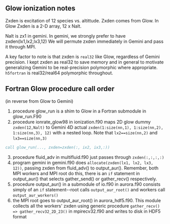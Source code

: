 ## Glow ionization notes

Zxden is excitation of 12 species vs. altittude.
Zxden comes from Glow.
In Glow Zxden is a 2-D array, 12 x Nalt.

Nalt is zx1 in gemini.
In gemini, we strongly prefer to have zxden(lx1,lx2,lx3,12)
We will permute zxden immediately in Gemini and pass it through MPI.

A key factor to note is that zxden is `real32` like Glow, regardless of Gemini precision.
I kept zxden as real32 to save memory and in general to motivate generalizing Gemini to be real-precision polymorphic where appropriate.
`h5fortran` is real32/real64 polymorphic throughout.

## Fortran Glow procedure call order

(in reverse from Glow to Gemini)

1. procedure glow_run is a shim to Glow in a Fortran submodule in glow_run.F90
2. procedure ionrate_glow98 in ionization.f90 maps 2D glow dummy `zxden(12,Nalt)` to Gemini 4D actual `zxden(1:size(nn,1), 1:size(nn,2), 1:size(nn,3), 12)` with a nested loop. Note that `lx2==size(nn,2)` and `lx3==size(nn,3)`

  ```fortran
  call glow_run(..., zxden=zxden(:, ix2, ix3,:))
  ```
3. procedure fluid_adv in multifluid.f90 just passes through `zxden(:,:,:,:)`
4. program gemini in gemini.f90 does `allocate(zxden(lx1, lx2, lx3, 12))`, passing zxden from fluid_adv() to output_aur(). Remember, both MPI workers and MPI root do this, there is an `if` statement in output_aur() that selects gather_send() or gather_recv() respectively.
5. procedure output_aur() in a submodule of io.f90 in aurora.f90 consists simply of an `if` statement--root calls `output_aur_root()` and workers call `output_aur_workers()`
6. the MPI root goes to output_aur_root() in aurora_hdf5.f90. This module collects all the workers' zxden using generic procedure `gather_recv() => gather_recv32_2D_23()` in mpirecv32.f90 and writes to disk in HDF5 format